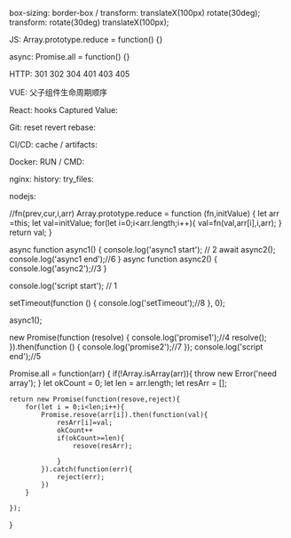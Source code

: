 box-sizing: border-box /
transform: translateX(100px) rotate(30deg);
transform: rotate(30deg) translateX(100px);

JS:
Array.prototype.reduce = function() {}

async:
Promise.all = function() {}

HTTP:
301 302 304 401 403 405

VUE:
父子组件生命周期顺序

React:
hooks
Captured Value:

Git:
reset revert rebase:

CI/CD:
cache / artifacts:

Docker:
RUN / CMD:

nginx:
history:
try_files:

nodejs:

//fn(prev,cur,i,arr)
Array.prototype.reduce = function (fn,initValue) {
let arr =this;
let val=initValue;
for(let i=0;i<arr.length;i++){
val=fn(val,arr[i],i,arr);
}
return val;
}


async function async1() {
console.log('async1 start'); // 2
await async2();
console.log('async1 end');//6
}
async function async2() {
console.log('async2');//3
}

console.log('script start'); // 1

setTimeout(function () {
console.log('setTimeout');//8
}, 0);

async1();

new Promise(function (resolve) {
console.log('promise1');//4
resolve();
}).then(function () {
console.log('promise2');//7
});
console.log('script end');//5


Promise.all = function(arr) {
if(!Array.isArray(arr)){
throw new Error('need array');
}
let okCount = 0;
let len = arr.length;
let resArr = [];

    return new Promise(function(resove,reject){
        for(let i = 0;i<len;i++){
            Promise.resove(arr[i]).then(function(val){
                resArr[i]=val;
                okCount++
                if(okCount>=len){
                    resove(resArr);
                    
                }
            }).catch(function(err){
                reject(err);
            })
        }
        
    });

}
